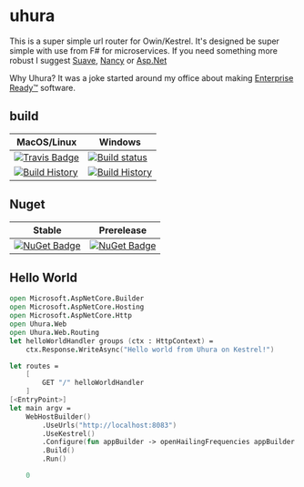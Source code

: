 # uhura


This is a super simple url router for Owin/Kestrel.  It's designed be super simple with use from F# for microservices.  If you need something more robust I suggest [Suave](https://suave.io/), [Nancy](http://nancyfx.org/) or [Asp.Net](https://www.asp.net/core)


Why Uhura?  It was a joke started around my office about making [Enterprise Ready™](https://twitter.com/swear_trek/status/905086553780781056) software.


## build


MacOS/Linux | Windows
--- | ---
[![Travis Badge](https://travis-ci.org/TheAngryByrd/uhura.svg?branch=master)](https://travis-ci.org/TheAngryByrd/uhura) | [![Build status](https://ci.appveyor.com/api/projects/status/github/TheAngryByrd/uhura?svg=true)](https://ci.appveyor.com/project/TheAngryByrd/uhura)
[![Build History](https://buildstats.info/travisci/chart/TheAngryByrd/uhura)](https://travis-ci.org/TheAngryByrd/uhura/builds) | [![Build History](https://buildstats.info/appveyor/chart/TheAngryByrd/uhura)](https://ci.appveyor.com/project/TheAngryByrd/uhura)  


## Nuget 


Stable | Prerelease
--- | ---
[![NuGet Badge](https://buildstats.info/nuget/uhura)](https://www.nuget.org/packages/uhura/) | [![NuGet Badge](https://buildstats.info/nuget/uhura?includePreReleases=true)](https://www.nuget.org/packages/uhura/)




   
## Hello World 



```FSharp
open Microsoft.AspNetCore.Builder
open Microsoft.AspNetCore.Hosting
open Microsoft.AspNetCore.Http
open Uhura.Web
open Uhura.Web.Routing
let helloWorldHandler groups (ctx : HttpContext) =
    ctx.Response.WriteAsync("Hello world from Uhura on Kestrel!") 

let routes =
    [
        GET "/" helloWorldHandler
    ]
[<EntryPoint>]
let main argv =
    WebHostBuilder()
        .UseUrls("http://localhost:8083")
        .UseKestrel()
        .Configure(fun appBuilder -> openHailingFrequencies appBuilder routes)
        .Build()
        .Run()

    0
```
